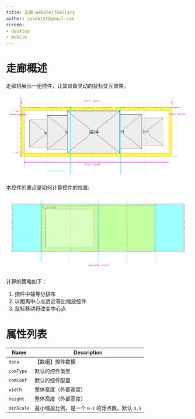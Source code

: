 ```yaml
---
title: 走廊:WebShelfGallary
author: zozohtnt@gmail.com
screen:
- desktop
- mobile
---
```


# 走廊概述

走廊将展示一组控件，让其具备灵动的鼠标交互效果。

![](../media/sketch-web-shelf-gallary-a.png)

本控件的重点是如何计算控件的位置:

![](../media/sketch-web-shelf-gallary-b.png)

计算的策略如下：

1. 控件中轴等分排布
2. 以距离中心点远近等比缩放控件
3. 鼠标移动将改变中心点

# 属性列表

| Name       | Description                                     |
| ---------- | ----------------------------------------------- |
| `data`     | 【数组】控件数据                                |
| `comType`  | 默认的控件类型                                  |
| `comConf`  | 默认的控件配置                                  |
| `width`    | 整体宽度（外部宽度）                            |
| `height`   | 整体高度（外部高度）                            |
| `minScale` | 最小缩放比例，是一个 `0-1` 的浮点数，默认 `0.5` |

